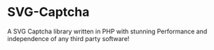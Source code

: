 SVG-Captcha
===========

A SVG Captcha library written in PHP with stunning Performance and independence of any third party software!
